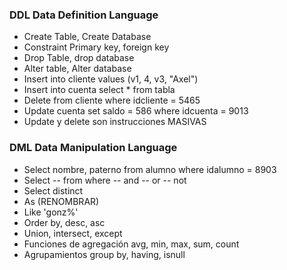 ### DDL Data Definition Language
- Create Table, Create Database
- Constraint Primary key, foreign key
- Drop Table, drop database
- Alter table, Alter database
- Insert into cliente values (v1, 4, v3, "Axel")
- Insert into cuenta select \* from tabla
- Delete from cliente where idcliente = 5465
- Update cuenta set saldo = 586 where idcuenta = 9013
- Update y delete son instrucciones MASIVAS
### DML Data Manipulation Language
- Select nombre, paterno from alumno where idalumno = 8903
- Select -- from where -- and -- or -- not
- Select distinct
- As (RENOMBRAR)
- Like 'gonz%'
- Order by, desc, asc
- Union, intersect, except
- Funciones de agregación avg, min, max, sum, count
- Agrupamientos group by, having, isnull